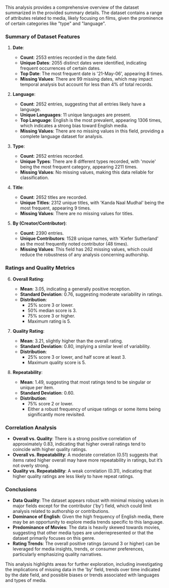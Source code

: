 This analysis provides a comprehensive overview of the dataset summarized in the provided summary details. The dataset contains a range of attributes related to media, likely focusing on films, given the prominence of certain categories like "type" and "language". 

### Summary of Dataset Features

1. **Date**:
   - **Count**: 2553 entries recorded in the date field.
   - **Unique Dates**: 2055 distinct dates were identified, indicating frequent occurrences of certain dates.
   - **Top Date**: The most frequent date is '21-May-06', appearing 8 times.
   - **Missing Values**: There are 99 missing dates, which may impact temporal analysis but account for less than 4% of total records.

2. **Language**:
   - **Count**: 2652 entries, suggesting that all entries likely have a language.
   - **Unique Languages**: 11 unique languages are present.
   - **Top Language**: English is the most prevalent, appearing 1306 times, which indicates a strong bias toward English media.
   - **Missing Values**: There are no missing values in this field, providing a complete language dataset for analysis.

3. **Type**:
   - **Count**: 2652 entries recorded.
   - **Unique Types**: There are 8 different types recorded, with 'movie' being the most frequent category, appearing 2211 times.
   - **Missing Values**: No missing values, making this data reliable for classification.

4. **Title**:
   - **Count**: 2652 titles are recorded.
   - **Unique Titles**: 2312 unique titles, with 'Kanda Naal Mudhal' being the most frequent, appearing 9 times.
   - **Missing Values**: There are no missing values for titles.

5. **By (Creator/Contributor)**:
   - **Count**: 2390 entries.
   - **Unique Contributors**: 1528 unique names, with 'Kiefer Sutherland' as the most frequently noted contributor (48 times).
   - **Missing Values**: This field has 262 missing values, which could reduce the robustness of any analysis concerning authorship.

### Ratings and Quality Metrics

6. **Overall Rating**:
   - **Mean**: 3.05, indicating a generally positive reception.
   - **Standard Deviation**: 0.76, suggesting moderate variability in ratings.
   - **Distribution**: 
     - 25% score 3 or lower.
     - 50% median score is 3.
     - 75% score 3 or higher.
     - Maximum rating is 5.

7. **Quality Rating**:
   - **Mean**: 3.21, slightly higher than the overall rating.
   - **Standard Deviation**: 0.80, implying a similar level of variability.
   - **Distribution**: 
     - 25% score 3 or lower, and half score at least 3.
     - Maximum quality score is 5.
   
8. **Repeatability**:
   - **Mean**: 1.49, suggesting that most ratings tend to be singular or unique per item.
   - **Standard Deviation**: 0.60.
   - **Distribution**: 
     - 75% score 2 or lower.
     - Either a robust frequency of unique ratings or some items being significantly more revisited.

### Correlation Analysis

- **Overall vs. Quality**: There is a strong positive correlation of approximately 0.83, indicating that higher overall ratings tend to coincide with higher quality ratings.
- **Overall vs. Repeatability**: A moderate correlation (0.51) suggests that items rated higher overall may have more repeatability in ratings, but it’s not overly strong.
- **Quality vs. Repeatability**: A weak correlation (0.31), indicating that higher quality ratings are less likely to have repeat ratings.

### Conclusions

- **Data Quality**: The dataset appears robust with minimal missing values in major fields except for the contributor ('by') field, which could limit analysis related to authorship or contributions.
- **Dominance of English**: Given the high frequency of English media, there may be an opportunity to explore media trends specific to this language.
- **Predominance of Movies**: The data is heavily skewed towards movies, suggesting that other media types are underrepresented or that the dataset primarily focuses on this genre.
- **Rating Trends**: The overall positive ratings (around 3 or higher) can be leveraged for media insights, trends, or consumer preferences, particularly emphasizing quality narratives.

This analysis highlights areas for further exploration, including investigating the implications of missing data in the 'by' field, trends over time indicated by the date field, and possible biases or trends associated with languages and types of media.